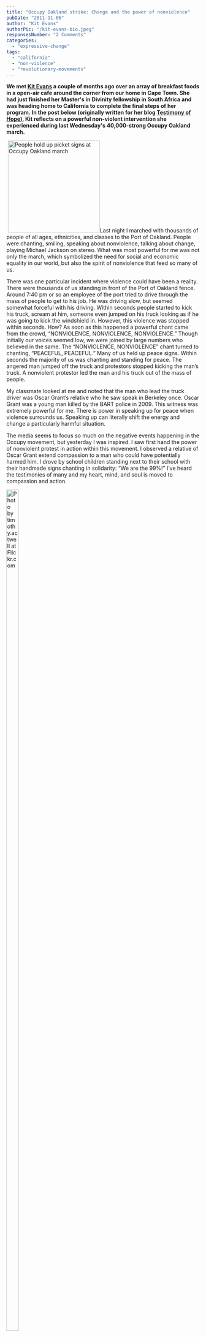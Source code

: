 ```yaml
---
title: "Occupy Oakland strike: Change and the power of nonviolence"
pubDate: "2011-11-06"
author: "Kit Evans"
authorPic: "/kit-evans-bio.jpeg"
responsesNumber: "2 Comments"
categories: 
  - "expressive-change"
tags: 
  - "california"
  - "non-violence"
  - "revolutionary-movements"
---
```


__We met [Kit Evans](/kit-evans/) a couple of months ago over an array of breakfast foods in a open-air cafe around the corner from our home in Cape Town. She had just finished her Master's in Divinity fellowship in South Africa and was heading home to California to complete the final steps of her program. __In the post below __(originally written for her blog [Testimony of Hope](http://kitevans.blogspot.com/2011/11/occupy-oakland-strike-change-and-power.html))__, Kit reflects on a powerful non-violent intervention she experienced during last Wednesday's 40,000-strong Occupy Oakland march.____

 <Image src="/OccupyOakland4.jpg" alt="People hold up picket signs at Occupy Oakland march" width="240" height="240" id="left">Last night I marched with thousands of people of all ages, ethnicities, and classes to the Port of Oakland. People were chanting, smiling, speaking about nonviolence, talking about change, playing Michael Jackson on stereo. What was most powerful for me was not only the march, which symbolized the need for social and economic equality in our world, but also the spirit of nonviolence that feed so many of us.

There was one particular incident where violence could have been a reality. There were thousands of us standing in front of the Port of Oakland fence. Around 7:40 pm or so an employee of the port tried to drive through the mass of people to get to his job. He was driving slow, but seemed somewhat forceful with his driving. Within seconds people started to kick his truck, scream at him, someone even jumped on his truck looking as if he was going to kick the windshield in. However, this violence was stopped within seconds. How? As soon as this happened a powerful chant came from the crowd, “NONVIOLENCE, NONVIOLENCE, NONVIOLENCE.” Though initially our voices seemed low, we were joined by large numbers who believed in the same. The “NONVIOLENCE, NONVIOLENCE” chant turned to chanting, “PEACEFUL, PEACEFUL.” Many of us held up peace signs. Within seconds the majority of us was chanting and standing for peace. The angered man jumped off the truck and protestors stopped kicking the man’s truck. A nonviolent protestor led the man and his truck out of the mass of people.

My classmate looked at me and noted that the man who lead the truck driver was Oscar Grant’s relative who he saw speak in Berkeley once. Oscar Grant was a young man killed by the BART police in 2009. This witness was extremely powerful for me. There is power in speaking up for peace when violence surrounds us. Speaking up can literally shift the energy and change a particularly harmful situation.

The media seems to focus so much on the negative events happening in the Occupy movement, but yesterday I was inspired. I saw first hand the power of nonviolent protest in action within this movement. I observed a relative of Oscar Grant extend compassion to a man who could have potentially harmed him. I drove by school children standing next to their school with their handmade signs chanting in solidarity: “We are the 99%!” I’ve heard the testimonies of many and my heart, mind, and soul is moved to compassion and action.

<a href="http://www.flickr.com/photos/timothyactwell/6311386004/in/photostream"><Image src="/OccupyOakland.jpg" alt="Photo by timothy.actwell at Flickr.com" width="25%" height="75%" id="right"></a>

Last night on [Occupy Oakland Live-U Stream](http://www.ustream.tv/channel/occupy-oakland-live) the brother facilitating the live footage spoke to the police directly after force was expressed on occupiers. He noted, “It is the love and compassion of the fellow protestors that I will remember from this movement. It is not the violence and brutality of the police (or others). Love and compassion will always win over violence and brutality.”

After leaving the port I went back to the Occupy Oakland encampment at Oscar Grant Plaza. I left around 9:30 pm, but followed the reports of violence via live streaming. I had the same sentiments as my friend Sam. He notes, “Reading the news-reports from the middle of the night, it saddens me to hear of what took place. It also convinces me of the importance of continued involvement in this growing movement - the importance of maintaining strong voices for the methods of non-violence, and being open to listening to the anger and the frustration of those who feel compelled to use more violent means.”

The movement needs you, needs us, to step up nonviolently in the call for equality. We need more jobs, equal access to health care, equal access to excellent education, and more. We are the hope! We are the change! We are the 99%!
